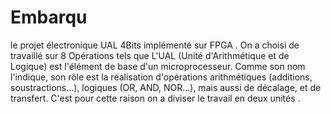 # Embarqu
 le projet électronique  UAL 4Bits implémenté sur FPGA . On a choisi de travaillé sur 8 Opérations tels que L'UAL (Unité d'Arithmétique et de Logique) est l'élément de base d'un microprocesseur. Comme son nom l'indique, son rôle est la réalisation d'opérations arithmétiques (additions, soustractions...), logiques (OR, AND, NOR...), mais aussi de décalage, et de transfert. C'est pour cette raison on a diviser le travail en deux unités .

